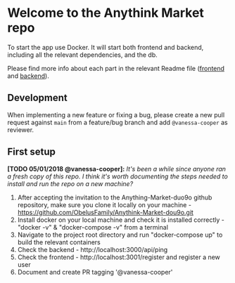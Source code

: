 # Welcome to the Anythink Market repo

To start the app use Docker. It will start both frontend and backend, including all the relevant dependencies, and the db.

Please find more info about each part in the relevant Readme file ([frontend](frontend/readme.md) and [backend](backend/README.md)).

## Development

When implementing a new feature or fixing a bug, please create a new pull request against `main` from a feature/bug branch and add `@vanessa-cooper` as reviewer.

## First setup

**[TODO 05/01/2018 @vanessa-cooper]:** _It's been a while since anyone ran a fresh copy of this repo. I think it's worth documenting the steps needed to install and run the repo on a new machine?_

1. After accepting the invitation to the Anything-Market-duo9o github repository, make sure you clone it locally on your machine - https://github.com/ObelusFamily/Anythink-Market-dou9o.git
2. Install docker on your local machine and check it is installed correctly - "docker -v" & "docker-compose -v" from a terminal
3. Navigate to the project root directory and run "docker-compose up" to build the relevant containers
4. Check the backend - http://localhost:3000/api/ping
5. Check the frontend - http://localhost:3001/register and register a new user
6. Document and create PR tagging '@vanessa-cooper'
